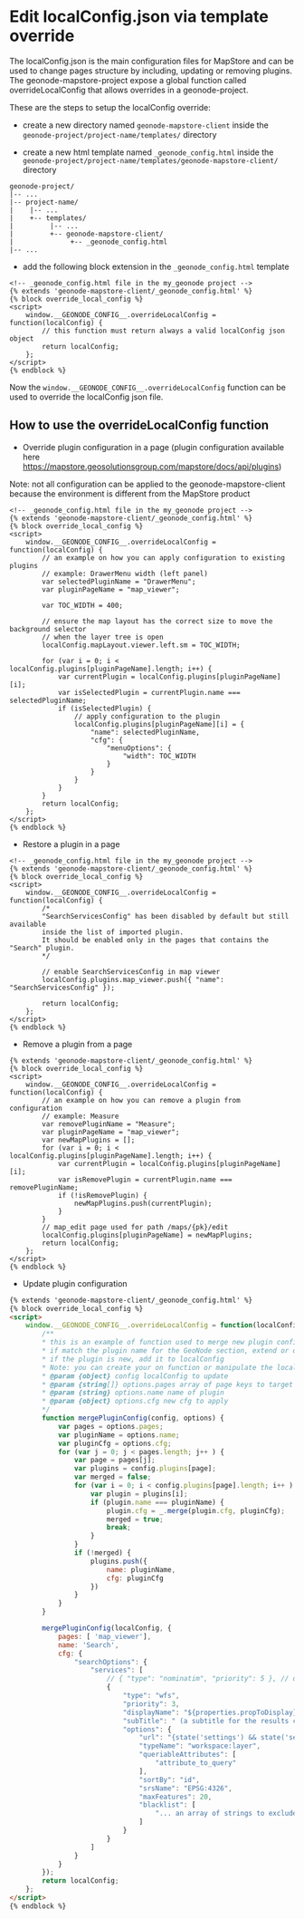 # Edit localConfig.json via template override

The localConfig.json is the main configuration files for MapStore and can be used to change pages structure by including, updating or removing plugins. The geonode-mapstore-project expose a global function called overrideLocalConfig that allows overrides in a geonode-project.

These are the steps to setup the localConfig override:

- create a new directory named `geonode-mapstore-client` inside the `geonode-project/project-name/templates/` directory

- create a new html template named `_geonode_config.html` inside the `geonode-project/project-name/templates/geonode-mapstore-client/ `directory

```
geonode-project/
|-- ...
|-- project-name/
|    |-- ...
|    +-- templates/
|         |-- ...
|         +-- geonode-mapstore-client/
|              +-- _geonode_config.html
|-- ...
```

- add the following block extension in the `_geonode_config.html` template

```django
<!-- _geonode_config.html file in the my_geonode project -->
{% extends 'geonode-mapstore-client/_geonode_config.html' %}
{% block override_local_config %}
<script>
    window.__GEONODE_CONFIG__.overrideLocalConfig = function(localConfig) {
        // this function must return always a valid localConfig json object
        return localConfig;
    };
</script>
{% endblock %}
```

Now the `window.__GEONODE_CONFIG__.overrideLocalConfig` function can be used to override the localConfig json file.

## How to use the overrideLocalConfig function

- Override plugin configuration in a page (plugin configuration available here https://mapstore.geosolutionsgroup.com/mapstore/docs/api/plugins)

Note: not all configuration can be applied to the geonode-mapstore-client because the environment is different from the MapStore product

```django
<!-- _geonode_config.html file in the my_geonode project -->
{% extends 'geonode-mapstore-client/_geonode_config.html' %}
{% block override_local_config %}
<script>
    window.__GEONODE_CONFIG__.overrideLocalConfig = function(localConfig) {
        // an example on how you can apply configuration to existing plugins
        // example: DrawerMenu width (left panel)
        var selectedPluginName = "DrawerMenu";
        var pluginPageName = "map_viewer";

        var TOC_WIDTH = 400;

        // ensure the map layout has the correct size to move the background selector
        // when the layer tree is open
        localConfig.mapLayout.viewer.left.sm = TOC_WIDTH;

        for (var i = 0; i < localConfig.plugins[pluginPageName].length; i++) {
            var currentPlugin = localConfig.plugins[pluginPageName][i];
            var isSelectedPlugin = currentPlugin.name === selectedPluginName;
            if (isSelectedPlugin) {
                // apply configuration to the plugin
                localConfig.plugins[pluginPageName][i] = {
                    "name": selectedPluginName,
                    "cfg": {
                        "menuOptions": {
                            "width": TOC_WIDTH
                        }
                    }
                }
            }
        }
        return localConfig;
    };
</script>
{% endblock %}
```

- Restore a plugin in a page

```django
<!-- _geonode_config.html file in the my_geonode project -->
{% extends 'geonode-mapstore-client/_geonode_config.html' %}
{% block override_local_config %}
<script>
    window.__GEONODE_CONFIG__.overrideLocalConfig = function(localConfig) {
        /*
        "SearchServicesConfig" has been disabled by default but still available
        inside the list of imported plugin.
        It should be enabled only in the pages that contains the "Search" plugin.
        */

        // enable SearchServicesConfig in map viewer
        localConfig.plugins.map_viewer.push({ "name": "SearchServicesConfig" });

        return localConfig;
    };
</script>
{% endblock %}
```

- Remove a plugin from a page


```django
{% extends 'geonode-mapstore-client/_geonode_config.html' %}
{% block override_local_config %}
<script>
    window.__GEONODE_CONFIG__.overrideLocalConfig = function(localConfig) {
        // an example on how you can remove a plugin from configuration
        // example: Measure
        var removePluginName = "Measure";
        var pluginPageName = "map_viewer";
        var newMapPlugins = [];
        for (var i = 0; i < localConfig.plugins[pluginPageName].length; i++) {
            var currentPlugin = localConfig.plugins[pluginPageName][i];
            var isRemovePlugin = currentPlugin.name === removePluginName;
            if (!isRemovePlugin) {
                newMapPlugins.push(currentPlugin);
            }
        }
        // map_edit page used for path /maps/{pk}/edit
        localConfig.plugins[pluginPageName] = newMapPlugins;
        return localConfig;
    };
</script>
{% endblock %}
```

- Update plugin configuration

```html
{% extends 'geonode-mapstore-client/_geonode_config.html' %}
{% block override_local_config %}
<script>
    window.__GEONODE_CONFIG__.overrideLocalConfig = function(localConfig, _) {
        /**
        * this is an example of function used to merge new plugin configuration in the default localConfig
        * if match the plugin name for the GeoNode section, extend or override it
        * if the plugin is new, add it to localConfig
        * Note: you can create your on function or manipulate the localConfig to get your expected final configuration
        * @param {object} config localConfig to update
        * @param {string[]} options.pages array of page keys to target
        * @param {string} options.name name of plugin
        * @param {object} options.cfg new cfg to apply
        */
        function mergePluginConfig(config, options) {
            var pages = options.pages;
            var pluginName = options.name;
            var pluginCfg = options.cfg;
            for (var j = 0; j < pages.length; j++ ) {
                var page = pages[j];
                var plugins = config.plugins[page];
                var merged = false;
                for (var i = 0; i < config.plugins[page].length; i++ ) {
                    var plugin = plugins[i];
                    if (plugin.name === pluginName) {
                        plugin.cfg = _.merge(plugin.cfg, pluginCfg);
                        merged = true;
                        break;
                    }
                }
                if (!merged) {
                    plugins.push({
                        name: pluginName,
                        cfg: pluginCfg
                    })
                }
            }
        }

        mergePluginConfig(localConfig, {
            pages: [ 'map_viewer'],
            name: 'Search',
            cfg: {
                "searchOptions": {
                    "services": [
                        // { "type": "nominatim", "priority": 5 }, // default service
                        {
                            "type": "wfs",
                            "priority": 3,
                            "displayName": "${properties.propToDisplay}",
                            "subTitle": " (a subtitle for the results coming from this service [ can contain expressions like ${properties.propForSubtitle}])",
                            "options": {
                                "url": "{state('settings') && state('settings').geoserverUrl ? state('settings').geoserverUrl + '/wfs' : '/geoserver/wfs'}",
                                "typeName": "workspace:layer",
                                "queriableAttributes": [
                                    "attribute_to_query"
                                ],
                                "sortBy": "id",
                                "srsName": "EPSG:4326",
                                "maxFeatures": 20,
                                "blacklist": [
                                    "... an array of strings to exclude from  the final search filter "
                                ]
                            }
                        }
                    ]
                }
            }
        });
        return localConfig;
    };
</script>
{% endblock %}
```
